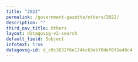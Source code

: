 ```yaml
---
title: "2022"
permalink: /government-gazette/others/2022/
description: ""
third_nav_title: Others
layout: datagovsg-v2-search
default_field: Subject
infotext: true
datagovsg-id: d_c0c3832f6e1746c63eb70def6f1e49c4
---
```

